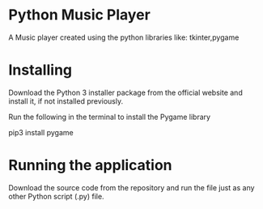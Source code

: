 # Python Music Player

A Music player created using the python libraries like: tkinter,pygame

# Installing

Download the Python 3 installer package from the official website and install it, if not installed previously.

Run the following in the terminal to install the Pygame library

pip3 install pygame

# Running the application

Download the source code from the repository and run the file just as any other Python script (.py) file.

